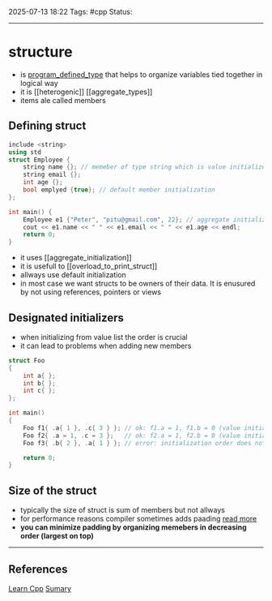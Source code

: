 
2025-07-13 18:22
Tags: #cpp
Status:

---
# structure
- is [program_defined_type](program_defined_types) that helps to organize variables tied together in logical way
- it is [[heterogenic]] [[aggregate_types]]
- items ale called members
## Defining struct
```cpp
include <string>
using std
struct Employee {
	string name {}; // memeber of type string which is value initialized
	string email {};
	int age {};
	bool emplyed {true}; // default member initialization
};

int main() {
	Employee e1 {"Peter", "pitu@gmail.com", 22}; // aggregate initialization
	cout << e1.name << " " << e1.email << " " << e1.age << endl;
	return 0;
}
```
- it uses [[aggregate_initialization]]
- it is usefull to [[overload_to_print_struct]]
- allways use default initialization
- in most case we want structs to be owners of their data. It is enusured by not using references, pointers or views
## Designated initializers
- when initializing from value list the order is crucial
- it can lead to problems when adding new members
```cpp
struct Foo
{
    int a{ };
    int b{ };
    int c{ };
};

int main()
{
    Foo f1{ .a{ 1 }, .c{ 3 } }; // ok: f1.a = 1, f1.b = 0 (value initialized), f1.c = 3
    Foo f2{ .a = 1, .c = 3 };   // ok: f2.a = 1, f2.b = 0 (value initialized), f2.c = 3
    Foo f3{ .b{ 2 }, .a{ 1 } }; // error: initialization order does not match order of declaration in struct

    return 0;
}
```

## Size of the struct
- typically the size of struct is sum of members but not allways
- for performance reasons compiler sometimes adds paading [read more](https://en.wikipedia.org/wiki/Data_structure_alignment)
- **you can minimize padding by organizing memebers in decreasing order (largest on top)**

---
## References
[Learn Cpp](https://www.learncpp.com/cpp-tutorial/struct-aggregate-initialization/)
[Sumary](https://www.learncpp.com/cpp-tutorial/alias-templates/)


